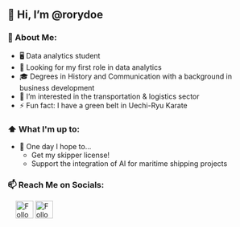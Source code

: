 ## 👋 Hi, I’m @rorydoe

<!---
rorydoe/rorydoe is a ✨ special ✨ repository because its `README.md` (this file) appears on your GitHub profile.
You can click the Preview link to take a look at your changes.
--->

### :book: About Me:
- 🖥 Data analytics student
- 💼 Looking for my first role in data analytics
- 🎓 Degrees in History and Communication with a background in business development
- 👀 I’m interested in the transportation & logistics sector
- ⚡ Fun fact: I have a green belt in Uechi-Ryu Karate

### ⬆ What I'm up to:
<!--- 
- 🔨 𝙸'𝚖 𝚌𝚞𝚛𝚛𝚎𝚗𝚝𝚕𝚢...
- 🎯 𝙸𝚗 𝚝𝚑𝚎 𝚗𝚎𝚊𝚛 𝚏𝚞𝚝𝚞𝚛𝚎, 𝙸 𝚙𝚕𝚊𝚗 𝚝𝚘...
--->
- 🤞 One day I hope to...
	- Get my skipper license!
	- Support the integration of AI for maritime shipping projects

### 📫 Reach Me on Socials:
&nbsp; &nbsp;
[<img src="https://upload.wikimedia.org/wikipedia/commons/f/f8/LinkedIn_icon_circle.svg" height="35em" align="center" alt="Follow RoryDoe on LinkedIn" title="Follow RoryDoe on LinkedIn"/>](https://www.linkedin.com/in/rorydoehring/)
[<img src="https://upload.wikimedia.org/wikipedia/commons/4/49/Instagram_circle_gradient_blue.png" height="35em" align="center" alt="Follow RoryDoe on Instagram" title="Follow RoryDoe on Instagram"/>](https://www.instagram.com/rorydoe_)
